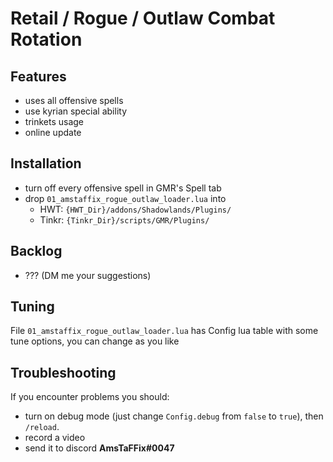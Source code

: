 # Retail / Rogue / Outlaw Combat Rotation
## Features
- uses all offensive spells
- use kyrian special ability
- trinkets usage
- online update
## Installation
- turn off every offensive spell in GMR's Spell tab
- drop `01_amstaffix_rogue_outlaw_loader.lua` into
    - HWT: `{HWT_Dir}/addons/Shadowlands/Plugins/`
    - Tinkr: `{Tinkr_Dir}/scripts/GMR/Plugins/`
## Backlog
- ??? (DM me your suggestions)
## Tuning
File `01_amstaffix_rogue_outlaw_loader.lua` has Config lua table with some tune options, you can change as you like
## Troubleshooting
If you encounter problems you should:
- turn on debug mode (just change `Config.debug` from `false` to `true`), then `/reload`.
- record a video
- send it to discord **AmsTaFFix#0047**
